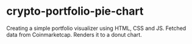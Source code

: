 # crypto-portfolio-pie-chart

Creating a simple portfolio visualizer using HTML, CSS and JS. Fetched data from Coinmarketcap.
Renders it to a donut chart. 
